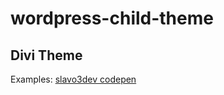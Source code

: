 # wordpress-child-theme
## Divi Theme 

Examples: [slavo3dev codepen](https://codepen.io/slavo3dev)
